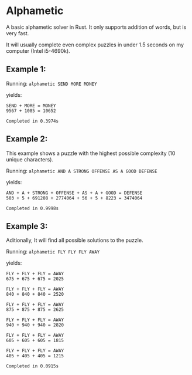# Alphametic

A basic alphametic solver in Rust. It only supports addition of words, but is very fast.

It will usually complete even complex puzzles in under 1.5 seconds on my computer (Intel i5-4690k).

## Example 1: 

Running:
`alphametic SEND MORE MONEY`

yields:

```
SEND + MORE = MONEY
9567 + 1085 = 10652

Completed in 0.3974s 
```

## Example 2: 

This example shows a puzzle with the highest possible complexity (10 unique characters).

Running:
`alphametic AND A STRONG OFFENSE AS A GOOD DEFENSE`

yields:

```
AND + A + STRONG + OFFENSE + AS + A + GOOD = DEFENSE
503 + 5 + 691208 + 2774064 + 56 + 5 + 8223 = 3474064

Completed in 0.9998s
```

## Example 3: 

Aditionally, It will find all possible solutions to the puzzle.

Running:
`alphametic FLY FLY FLY AWAY`

yields:

```
FLY + FLY + FLY = AWAY
675 + 675 + 675 = 2025

FLY + FLY + FLY = AWAY
840 + 840 + 840 = 2520

FLY + FLY + FLY = AWAY
875 + 875 + 875 = 2625

FLY + FLY + FLY = AWAY
940 + 940 + 940 = 2820

FLY + FLY + FLY = AWAY
605 + 605 + 605 = 1815

FLY + FLY + FLY = AWAY
405 + 405 + 405 = 1215

Completed in 0.0915s
```
